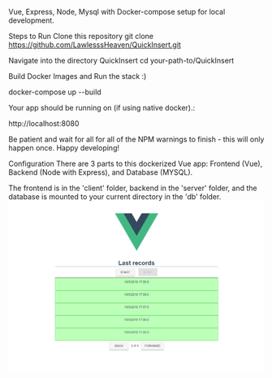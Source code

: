 Vue, Express, Node, Mysql with Docker-compose setup for local development.


Steps to Run
Clone this repository
git clone https://github.com/LawlesssHeaven/QuickInsert.git

Navigate into the directory QuickInsert
cd your-path-to/QuickInsert

Build Docker Images and Run the stack :)

docker-compose up --build

Your app should be running on (if using native docker).:

http://localhost:8080

Be patient and wait for all for all of the NPM warnings to finish - this will only happen once. Happy developing!

Configuration
There are 3 parts to this dockerized Vue app: Frontend (Vue), Backend (Node with Express), and Database (MYSQL).

The frontend is in the 'client' folder, backend in the 'server' folder, and the database is mounted to your current directory in the 'db' folder.
![alt text](https://github.com/LawlesssHeaven/QuickInsert/blob/master/Capture.PNG)
